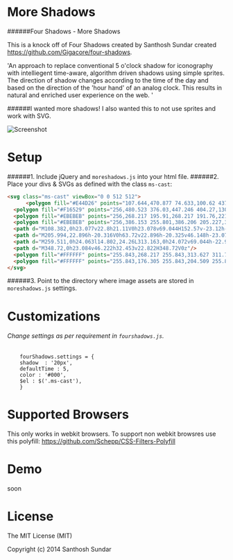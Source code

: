 More Shadows
============
######Four Shadows - More Shadows

This is a knock off of Four Shadows created by Santhosh Sundar created https://github.com/Gigacore/four-shadows.

'An approach to replace conventional 5 o'clock shadow for iconography with intelliegent time-aware, algorithm driven shadows using simple sprites. The direction of shadow changes according to the time of the day and based on the direction of the 'hour hand' of an analog clock. This results in natural and enriched user experience on the web. '

######I wanted more shadows!
I also wanted this to not use sprites and work with SVG.

![Screenshot](http://i.imgur.com/WzZIrs0.gif)


Setup
============
######1. Include jQuery and ```moreshadows.js``` into your html file.
######2. Place your divs & SVGs as defined with the class ``ms-cast``:

```HTML
<svg class="ms-cast" viewBox="0 0 512 512">
      <polygon fill="#E44D26" points="107.644,470.877 74.633,100.62 437.367,100.62 404.321,470.819 255.778,512             "/>
  <polygon fill="#F16529" points="256,480.523 376.03,447.246 404.27,130.894 256,130.894             "/>
  <polygon fill="#EBEBEB" points="256,268.217 195.91,268.217 191.76,221.716 256,221.716 256,176.305 255.843,176.305 142.132,176.305 143.219,188.488 154.38,313.627 256,313.627"/>
  <polygon fill="#EBEBEB" points="256,386.153 255.801,386.206 205.227,372.55 201.994,336.333 177.419,336.333 156.409,336.333 162.771,407.634 255.791,433.457 256,433.399"/>
  <path d="M108.382,0h23.077v22.8h21.11V0h23.078v69.044H152.57v-23.12h-21.11v23.12h-23.077V0z"/>
  <path d="M205.994,22.896h-20.316V0h63.72v22.896h-20.325v46.148h-23.078V22.896z"/>
  <path d="M259.511,0h24.063l14.802,24.26L313.163,0h24.072v69.044h-22.982V34.822l-15.877,24.549h-0.397l-15.888-24.549v34.222h-22.58V0z"/>
  <path d="M348.72,0h23.084v46.222h32.453v22.822H348.72V0z"/>
  <polygon fill="#FFFFFF" points="255.843,268.217 255.843,313.627 311.761,313.627 306.49,372.521 255.843,386.191 255.843,433.435 348.937,407.634 349.62,399.962 360.291,280.411 361.399,268.217 349.162,268.217"/>
  <polygon fill="#FFFFFF" points="255.843,176.305 255.843,204.509 255.843,221.605 255.843,221.716 365.385,221.716 365.385,221.716 365.531,221.716 366.442,211.509 368.511,188.488 369.597,176.305"/>
</svg>
```
######3. Point to the directory where image assets are stored in ```moreshadows.js``` settings.


Customizations
===================
###### Change settings as per requirement in ```fourshadows.js```.

```JS
	fourShadows.settings = {
	shadow	: '20px',
	defaultTime	: 5,
	color : '#000',
	$el	: $('.ms-cast'),
	}
```

Supported Browsers
===================
This only works in webkit browsers.
To support non webkit browsres use this polyfill: https://github.com/Schepp/CSS-Filters-Polyfill

Demo
===================
soon



License
===================
The MIT License (MIT)

Copyright (c) 2014 Santhosh Sundar
